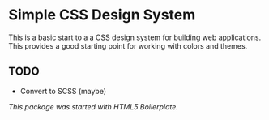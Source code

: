 # Simple CSS Design System

This is a basic start to a a CSS design system for building web applications. This provides a good starting point for working with colors and themes.

## TODO

- Convert to SCSS (maybe)

*This package was started with HTML5 Boilerplate.*
